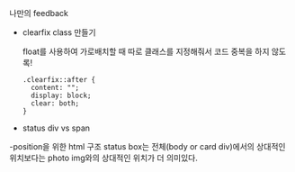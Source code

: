 나만의 feedback

- clearfix class 만들기

  float를 사용하여 가로배치할 때 따로 클래스를 지정해줘서 코드 중복을 하지 않도록!

  ```
  .clearfix::after {
    content: "";
    display: block;
    clear: both;
  }
  ```

- status div vs span

-position을 위한 html 구조
status box는 전체(body or card div)에서의 상대적인 위치보다는 photo img와의 상대적인 위치가 더 의미있다.
